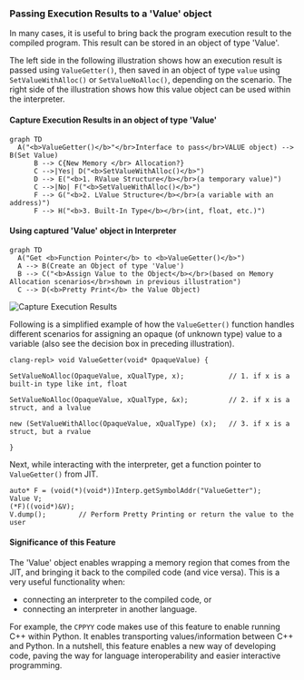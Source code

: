 ### Passing Execution Results to a 'Value' object

In many cases, it is useful to bring back the program execution result to the 
compiled program. This result can be stored in an object of type 'Value'. 

The left side in the following illustration shows how an execution result is 
passed using `ValueGetter()`, then saved in an object of type `value` using 
`SetValueWithAlloc()` or `SetValueNoAlloc()`, depending on the scenario. The 
right side of the illustration shows how this value object can be used within 
the interpreter.

#### Capture Execution Results in an object of type 'Value'

```mermaid
graph TD
  A("<b>ValueGetter()</b>"</br>Interface to pass</br>VALUE object) --> B(Set Value)
      B --> C{New Memory </br> Allocation?}
      C -->|Yes| D("<b>SetValueWithAlloc()</b>") 
      D --> E("<b>1. RValue Structure</b></br>(a temporary value)")
      C -->|No| F("<b>SetValueWithAlloc()</b>") 
      F --> G("<b>2. LValue Structure</b></br>(a variable with an address)")
      F --> H("<b>3. Built-In Type</b></br>(int, float, etc.)")
```

#### Using captured 'Value' object in Interpreter

```mermaid
graph TD
  A("Get <b>Function Pointer</b> to <b>ValueGetter()</b>")
  A --> B(Create an Object of type 'Value')
  B --> C("<b>Assign Value to the Object</b></br>(based on Memory Allocation scenarios</br>shown in previous illustration")
  C --> D(<b>Pretty Print</b> the Value Object)
```




![Capture Execution Results](https://github.com/QuillPusher/drafts/blob/main/img_ExecResults.png)

Following is a simplified example of how the `ValueGetter()` function handles 
different scenarios for assigning an opaque (of unknown type) value to a 
variable (also see the decision box in preceding illustration).

```
clang-repl> void ValueGetter(void* OpaqueValue) {

SetValueNoAlloc(OpaqueValue, xQualType, x);           // 1. if x is a built-in type like int, float

SetValueNoAlloc(OpaqueValue, xQualType, &x);          // 2. if x is a struct, and a lvalue

new (SetValueWithAlloc(OpaqueValue, xQualType) (x);   // 3. if x is a struct, but a rvalue

}
```

Next, while interacting with the interpreter, get a function pointer to 
`ValueGetter()` from JIT.

```
auto* F = (void(*)(void*))Interp.getSymbolAddr("ValueGetter");
Value V;
(*F)((void*)&V);
V.dump();        // Perform Pretty Printing or return the value to the user
```

#### Significance of this Feature

The 'Value' object enables wrapping a memory region that comes from the 
JIT, and bringing it back to the compiled code (and vice versa). 
This is a very useful functionality when:

- connecting an interpreter to the compiled code, or
- connecting an interpreter in another language.

For example, the `CPPYY` code makes use of this feature to enable running 
C++ within Python. It enables transporting values/information between C++ 
and Python.
In a nutshell, this feature enables a new way of developing code, paving the 
way for language interoperability and easier interactive programming.
